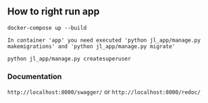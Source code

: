 ## How to right run app

`docker-compose up --build`

`In container 'app' you need executed 'python jl_app/manage.py makemigrations'
    and 'python jl_app/manage.py migrate'`

`python jl_app/manage.py createsuperuser`

### Documentation
`http://localhost:8000/swagger/` or `http://localhost:8000/redoc/`
